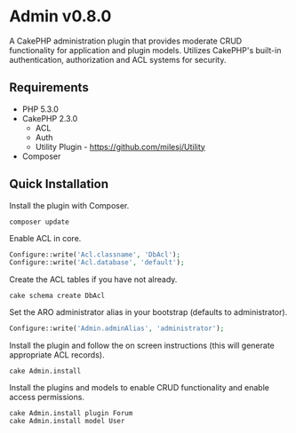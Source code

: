 # Admin v0.8.0 #

A CakePHP administration plugin that provides moderate CRUD functionality for application and plugin models.
Utilizes CakePHP's built-in authentication, authorization and ACL systems for security.

## Requirements ##

* PHP 5.3.0
* CakePHP 2.3.0
	* ACL
	* Auth
	* Utility Plugin - https://github.com/milesj/Utility
* Composer

## Quick Installation ##

Install the plugin with Composer.

```
composer update
```

Enable ACL in core.

```php
Configure::write('Acl.classname', 'DbAcl');
Configure::write('Acl.database', 'default');
```

Create the ACL tables if you have not already.

```
cake schema create DbAcl
```

Set the ARO administrator alias in your bootstrap (defaults to administrator).

```php
Configure::write('Admin.adminAlias', 'administrator');
```

Install the plugin and follow the on screen instructions (this will generate appropriate ACL records).

```
cake Admin.install
```

Install the plugins and models to enable CRUD functionality and enable access permissions.

```
cake Admin.install plugin Forum
cake Admin.install model User
```